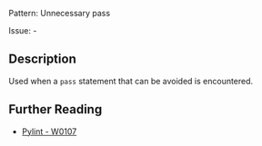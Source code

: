 Pattern: Unnecessary pass

Issue: -

## Description

Used when a `pass` statement that can be avoided is encountered.

## Further Reading

* [Pylint - W0107](http://pylint-messages.wikidot.com/messages:w0107)

